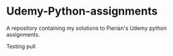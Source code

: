 # Udemy-Python-assignments
A repository containing my solutions to Pierian's Udemy python assignments.

Testing pull

